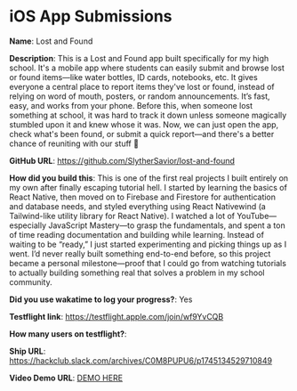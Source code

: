 # iOS App Submissions

**Name**: Lost and Found 

**Description**: This is a Lost and Found app built specifically for my high school. It's a mobile app where students can easily submit and browse lost or found items—like water bottles, ID cards, notebooks, etc. It gives everyone a central place to report items they've lost or found, instead of relying on word of mouth, posters, or random announcements. It’s fast, easy, and works from your phone. Before this, when someone lost something at school, it was hard to track it down unless someone magically stumbled upon it and knew whose it was. Now, we can just open the app, check what's been found, or submit a quick report—and there's a better chance of reuniting with our stuff 🙌 

**GitHub URL**: https://github.com/SlytherSavior/lost-and-found

**How did you build this**: This is one of the first real projects I built entirely on my own after finally escaping tutorial hell. I started by learning the basics of React Native, then moved on to Firebase and Firestore for authentication and database needs, and styled everything using React Nativewind (a Tailwind-like utility library for React Native). I watched a lot of YouTube—especially JavaScript Mastery—to grasp the fundamentals, and spent a ton of time reading documentation and building while learning. Instead of waiting to be “ready,” I just started experimenting and picking things up as I went. I’d never really built something end-to-end before, so this project became a personal milestone—proof that I could go from watching tutorials to actually building something real that solves a problem in my school community.

**Did you use wakatime to log your progress?**: Yes 

**Testflight link**: https://testflight.apple.com/join/wf9YvCQB
 
**How many users on testflight?**:

**Ship URL**: https://hackclub.slack.com/archives/C0M8PUPU6/p1745134529710849

**Video Demo URL**: [DEMO HERE](https://www.youtube.com/shorts/h5c55gfcb5M)
